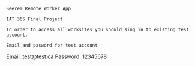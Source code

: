     Seerem Remote Worker App

    IAT 365 Final Project

    In order to access all worksites you should sing in to existing test account.

    Email and pasword for test account

Email: test@test.ca
Password: 12345678
